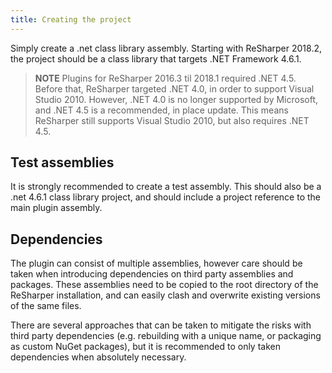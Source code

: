 ```yaml
---
title: Creating the project
---
```


Simply create a .net class library assembly. Starting with ReSharper 2018.2, the project should be a class library that targets .NET Framework 4.6.1.

> **NOTE** Plugins for ReSharper 2016.3 til 2018.1 required .NET 4.5. Before that, ReSharper targeted .NET 4.0, in order to support Visual Studio 2010. However, .NET 4.0 is no longer supported by Microsoft, and .NET 4.5 is a recommended, in place update. This means ReSharper still supports Visual Studio 2010, but also requires .NET 4.5.

## Test assemblies

It is strongly recommended to create a test assembly. This should also be a .net 4.6.1 class library project, and should include a project reference to the main plugin assembly.

## Dependencies

The plugin can consist of multiple assemblies, however care should be taken when introducing dependencies on third party assemblies and packages. These assemblies need to be copied to the root directory of the ReSharper installation, and can easily clash and overwrite existing versions of the same files.

There are several approaches that can be taken to mitigate the risks with third party dependencies (e.g. rebuilding with a unique name, or packaging as custom NuGet packages), but it is recommended to only taken dependencies when absolutely necessary.

